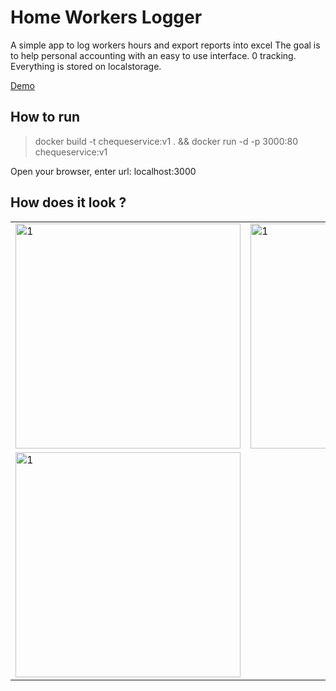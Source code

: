 # Home Workers Logger

A simple app to log workers hours and export reports into excel
The goal is to help personal accounting with an easy to use interface.
0 tracking. Everything is stored on localstorage.

[Demo](https://chequeservice.yassin.ch)

## How to run

> docker build -t chequeservice:v1 . && docker run -d -p 3000:80 chequeservice:v1

Open your browser, enter url: localhost:3000

## How does it look ?
<table>
  <tr>
    <td> <img src="https://i.imgur.com/uEkPLnr.png"  alt="1" width = 360px  ></td>
    <td> <img src="https://i.imgur.com/Rlwm6Ig.png"  alt="1" width = 360px  ></td>
   </tr> 
   <tr>
    <td> <img src="https://i.imgur.com/D5qBGuO.png"  alt="1" width = 360px  ></td>
  </td>
  </tr>
</table>
